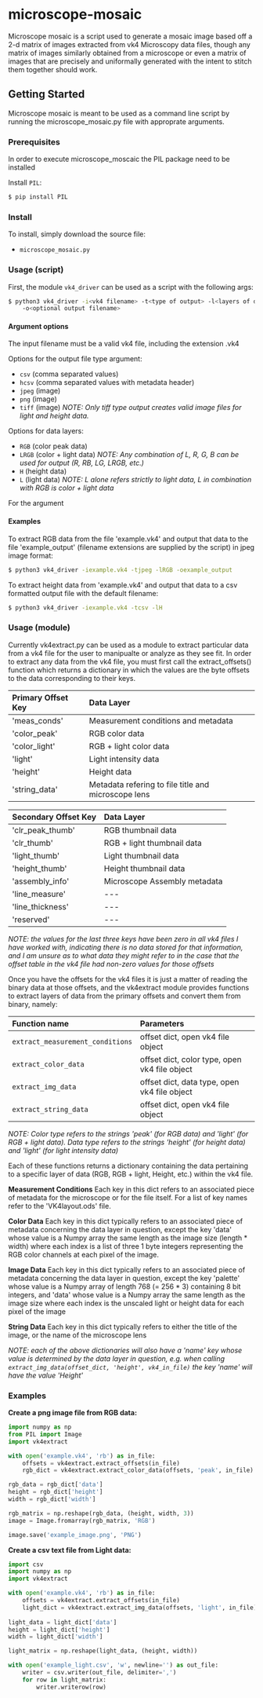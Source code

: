 # microscope-mosaic

Microscope mosaic is a script used to generate a mosaic image based off a
2-d matrix of images extracted from vk4 Microscopy data files, though
any matrix of images similarly obtained from a microscope or even a 
matrix of images that are precisely and uniformally generated with the 
intent to stitch them together should work.

## Getting Started

Microscope mosaic is meant to be used as a command line script by running the 
microscope_mosaic.py file with approprate arguments. 

### Prerequisites

In order to execute microscope_moscaic the PIL package need to be
installed

Install `PIL`:

```sh
$ pip install PIL
```

### Install

To install, simply download the source file:

* `microscope_mosaic.py`

### Usage (script)

First, the module `vk4_driver` can be used as a script with the following args:

```sh
$ python3 vk4_driver -i<vk4 filename> -t<type of output> -l<layers of data> 
    -o<optional output filename>
```

#### Argument options

The input filename must be a valid vk4 file, including the extension .vk4

Options for the output file type argument:

* `csv` (comma separated values)
* `hcsv` (comma separated values with metadata header)
* `jpeg` (image)
* `png` (image)
* `tiff` (image)
*NOTE: Only tiff type output creates valid image files for light and height
data.*

Options for data layers:

* `RGB` (color peak data) 
* `LRGB` (color + light data)
*NOTE: Any combination of L, R, G, B can be used for output (R, RB, LG, LRGB, etc.)* 
* `H` (height data)
* `L` (light data)
*NOTE: L alone refers strictly to light data, L in combination with RGB is color +
light data*

For the argument 

#### Examples

To extract RGB data from the file 'example.vk4' and output that data to the
file 'example_output' (filename extensions are supplied by the script) in jpeg 
image format:

```sh
$ python3 vk4_driver -iexample.vk4 -tjpeg -lRGB -oexample_output 
```

To extract height data from 'example.vk4' and output that data to a csv 
formatted output file with the default filename:

```sh
$ python3 vk4_driver -iexample.vk4 -tcsv -lH 
```

### Usage (module)

Currently vk4extract.py can be used as a module to extract particular data from
a vk4 file for the user to manipualte or analyze as they see fit. In order to 
extract any data from the vk4 file, you must first call the extract_offsets() 
function which returns a dictionary in which the values are the byte offsets 
to the data corresponding to their keys. 


Primary Offset Key | Data Layer 
:----------------- | :--------- 
'meas_conds' | Measurement conditions and metadata
'color_peak' | RGB color data
'color_light' | RGB + light color data
'light' | Light intensity data
'height' | Height data
'string_data' | Metadata refering to file title and microscope lens

Secondary Offset Key  | Data Layer
:-------------------  | :---------
'clr_peak_thumb' | RGB thumbnail data
'clr_thumb' | RGB + light thumbnail data
'light_thumb' | Light thumbnail data
'height_thumb' | Height thumbnail data
'assembly_info' | Microscope Assembly metadata
'line_measure' | ---
'line_thickness' | ---
'reserved' | ---

*NOTE: the values for the last three keys have been zero in all vk4 files I have worked with, indicating there is no data stored for that information, and I am unsure as to what data they might refer to in the case that the offset table in the vk4 file had non-zero values for those offsets*


Once you have the offsets for the vk4 files it is just a matter of reading the
binary data at those offsets, and the vk4extract module provides functions to
extract layers of data from the primary offsets and convert them from binary,
namely:

Function name | Parameters
:------------ | :---------
`extract_measurement_conditions` | offset dict, open vk4 file object 
`extract_color_data` |  offset dict, color type, open vk4 file object
`extract_img_data`  | offset dict, data type, open vk4 file object
`extract_string_data` | offset dict, open vk4 file object

*NOTE: Color type refers to the strings 'peak' (for RGB data) and 'light' (for RGB + light data). Data type refers to the strings 'height' (for height data) and 'light' (for light intensity data)* 


Each of these functions returns a dictionary containing the data pertaining
to a specific layer of data (RGB, RGB + light, Height, etc.) within the vk4 file.

**Measurement Conditions**
Each key in this dict refers to an associated piece of metadata for the microscope or 
for the file itself. For a list of key names refer to the 'VK4layout.ods' file.

**Color Data**
Each key in this dict typically refers to an associated piece of metadata
concerning the data layer in question, except the key 'data' whose value is a
Numpy array the same length as the image size (length * width) where each index
is a list of three 1 byte integers representing the RGB color channels at each
pixel of the image.

**Image Data**
Each key in this dict typically refers to an associated piece of metadata
concerning the data layer in question, except the key 'palette' whose value is
a Numpy array of length 768 (= 256 * 3) containing 8 bit integers, and 'data'
whose value is a Numpy array the same length as the image size where each index
is the unscaled light or height data for each pixel of the image

**String Data**
Each key in this dict typically refers to either the title of the image, or the
name of the microscope lens

*NOTE: each of the above dictionaries will also have a 'name' key whose value is determined by the data layer in question, e.g. when calling `extract_img_data(offset_dict, 'height', vk4_in_file)` the key 'name' will have the value 'Height'*

### Examples

**Create a png image file from RGB data:**

```python
import numpy as np
from PIL import Image
import vk4extract

with open('example.vk4', 'rb') as in_file:
    offsets = vk4extract.extract_offsets(in_file)
    rgb_dict = vk4extract.extract_color_data(offsets, 'peak', in_file)

rgb_data = rgb_dict['data']
height = rgb_dict['height']
width = rgb_dict['width']

rgb_matrix = np.reshape(rgb_data, (height, width, 3))
image = Image.fromarray(rgb_matrix, 'RGB')

image.save('example_image.png', 'PNG')
```

**Create a csv text file from Light data:**

```python
import csv
import numpy as np
import vk4extract

with open('example.vk4', 'rb') as in_file:
    offsets = vk4extract.extract_offsets(in_file)
    light_dict = vk4extract.extract_img_data(offsets, 'light', in_file)
    
light_data = light_dict['data']
height = light_dict['height']
width = light_dict['width']

light_matrix = np.reshape(light_data, (height, width))

with open('example_light.csv', 'w', newline='') as out_file:
    writer = csv.writer(out_file, delimiter=',')
    for row in light_matrix:
        writer.writerow(row)

```
















